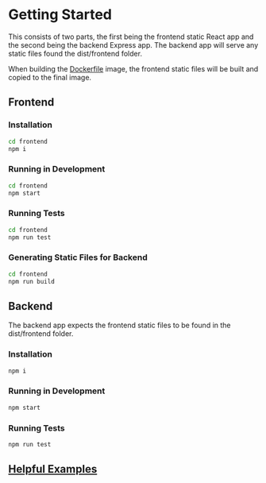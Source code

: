 # Getting Started
This consists of two parts, the first being the frontend static React app and the second being the backend Express app.
The backend app will serve any static files found the dist/frontend folder.

When building the [Dockerfile](./Dockerfile) image, the frontend static files will be built and copied to the final image.

## Frontend
### Installation
```sh
cd frontend
npm i
```
### Running in Development
```sh
cd frontend
npm start
```

### Running Tests
```sh
cd frontend
npm run test
```

### Generating Static Files for Backend
```sh
cd frontend
npm run build
```

## Backend
The backend app expects the frontend static files to be found in the dist/frontend folder.
### Installation
```sh
npm i
```
### Running in Development
```sh
npm start
```

### Running Tests
```sh
npm run test
```

## [Helpful Examples](./rest/frontend.rest)
